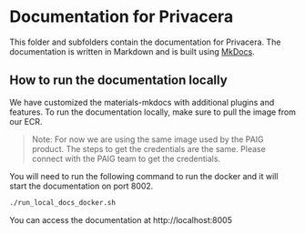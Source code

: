 # Documentation for Privacera

This folder and subfolders contain the documentation for Privacera. The documentation is written in Markdown
and is built using [MkDocs](https://www.mkdocs.org/).

## How to run the documentation locally

We have customized the materials-mkdocs with additional plugins and features. To run the documentation locally, make
sure to pull the image from our ECR.

> Note: For now we are using the same image used by the PAIG product. The steps to get the credentials are the same.
> Please connect with the PAIG team to get the credentials.

You will need to run the following command to run the docker and it will start the documentation on port 8002.

```bash
./run_local_docs_docker.sh
```

You can access the documentation at http://localhost:8005
